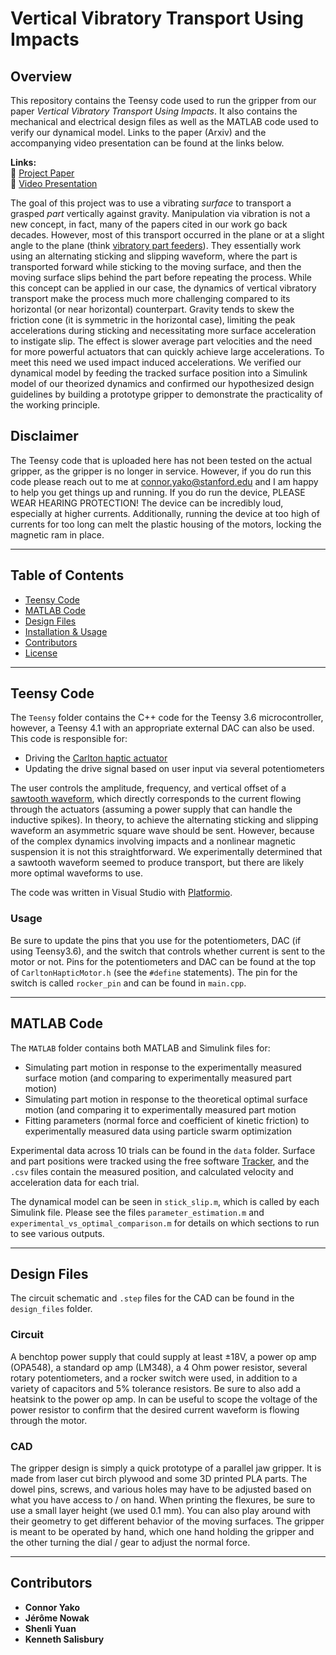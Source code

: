 # Vertical Vibratory Transport Using Impacts

## Overview
This repository contains the Teensy code used to run the gripper from our paper _Vertical Vibratory Transport Using Impacts_. It also contains the mechanical and electrical design files as well as the MATLAB code used to verify our dynamical model. Links to the paper (Arxiv) and the accompanying video presentation can be found at the links below.

**Links:**  
📄 [Project Paper](#)  
🎥 [Video Presentation](#)

The goal of this project was to use a vibrating _surface_ to transport a grasped _part_ vertically against gravity. Manipulation via vibration is not a new concept, in fact, many of the papers cited in our work go back decades. However, most of this transport occurred in the plane or at a slight angle to the plane (think [vibratory part feeders](https://www.youtube.com/watch?v=E0WLpJ0FyaU)). They essentially work using an alternating sticking and slipping waveform, where the part is transported forward while sticking to the moving surface, and then the moving surface slips behind the part before repeating the process. While this concept can be applied in our case, the dynamics of vertical vibratory transport make the process much more challenging compared to its horizontal (or near horizontal) counterpart. Gravity tends to skew the friction cone (it is symmetric in the horizontal case), limiting the peak accelerations during sticking and necessitating more surface acceleration to instigate slip. The effect is slower average part velocities and the need for more powerful actuators that can quickly achieve large accelerations. To meet this need we used impact induced accelerations. We verified our dynamical model by feeding the tracked surface position into a Simulink model of our theorized dynamics and confirmed our hypothesized design guidelines by building a prototype gripper to demonstrate the practicality of the working principle.

## Disclaimer
The Teensy code that is uploaded here has not been tested on the actual gripper, as the gripper is no longer in service. However, if you do run this code please reach out to me at connor.yako@stanford.edu and I am happy to help you get things up and running. If you do run the device, PLEASE WEAR HEARING PROTECTION! The device can be incredibly loud, especially at higher currents. Additionally, running the device at too high of currents for too long can melt the plastic housing of the motors, locking the magnetic ram in place.

---

## Table of Contents
- [Teensy Code](#teensy-code)
- [MATLAB Code](#matlab-code)
- [Design Files](#design-files)
- [Installation & Usage](#installation--usage)
- [Contributors](#contributors)
- [License](#license)

---

## Teensy Code
The `Teensy` folder contains the C++ code for the Teensy 3.6 microcontroller, however, a Teensy 4.1 with an appropriate external DAC can also be used. This code is responsible for:
- Driving the [Carlton haptic actuator](https://titanhaptics.com/wp-content/uploads/2023/01/TacHammer-Carlton-Datasheet.pdf)
- Updating the drive signal based on user input via several potentiometers

The user controls the amplitude, frequency, and vertical offset of a [sawtooth waveform](https://en.wikipedia.org/wiki/Sawtooth_wave#/media/File:Waveforms.svg), which directly corresponds to the current flowing through the actuators (assuming a power supply that can handle the inductive spikes). In theory, to achieve the alternating sticking and slipping waveform an asymmetric square wave should be sent. However, because of the complex dynamics involving impacts and a nonlinear magnetic suspension it is not this straightforward. We experimentally determined that a sawtooth waveform seemed to produce transport, but there are likely more optimal waveforms to use.

The code was written in Visual Studio with [Platformio](https://platformio.org/).

### Usage
Be sure to update the pins that you use for the potentiometers, DAC (if using Teensy3.6), and the switch that controls whether current is sent to the motor or not. Pins for the potentiometers and DAC can be found at the top of `CarltonHapticMotor.h` (see the `#define` statements). The pin for the switch is called `rocker_pin` and can be found in `main.cpp`.

---

## MATLAB Code
The `MATLAB` folder contains both MATLAB and Simulink files for:
- Simulating part motion in response to the experimentally measured surface motion (and comparing to experimentally measured part motion)
- Simulating part motion in response to the theoretical optimal surface motion (and comparing it to experimentally measured part motion
- Fitting parameters (normal force and coefficient of kinetic friction) to experimentally measured data using particle swarm optimization

Experimental data across 10 trials can be found in the `data` folder. Surface and part positions were tracked using the free software [Tracker](https://physlets.org/tracker/), and the `.csv` files contain the measured position, and calculated velocity and acceleration data for each trial.

The dynamical model can be seen in `stick_slip.m`, which is called by each Simulink file. Please see the files `parameter_estimation.m` and `experimental_vs_optimal_comparison.m` for details on which sections to run to see various outputs.

---

## Design Files
The circuit schematic and `.step` files for the CAD can be found in the `design_files` folder.

### Circuit
A benchtop power supply that could supply at least ±18V, a power op amp (OPA548), a standard op amp (LM348), a 4 Ohm power resistor, several rotary potentiometers, and a rocker switch were used, in addition to a variety of capacitors and 5% tolerance resistors. Be sure to also add a heatsink to the power op amp. In can be useful to scope the voltage of the power resistor to confirm that the desired current waveform is flowing through the motor.

### CAD
The gripper design is simply a quick prototype of a parallel jaw gripper. It is made from laser cut birch plywood and some 3D printed PLA parts. The dowel pins, screws, and various holes may have to be adjusted based on what you have access to / on hand. When printing the flexures, be sure to use a small layer height (we used 0.1 mm). You can also play around with their geometry to get different behavior of the moving surfaces. The gripper is meant to be operated by hand, which one hand holding the gripper and the other turning the dial / gear to adjust the normal force.

---

## Contributors
- **Connor Yako**
- **Jérôme Nowak**
- **Shenli Yuan**
- **Kenneth Salisbury**

